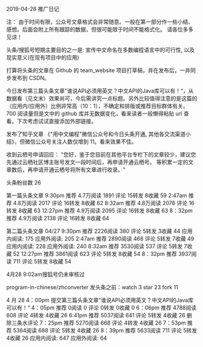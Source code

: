 2019-04-28 推广日记

注： 由于时间有限，公众号文章格式会非常随意。一般在第一部分作一些小结、感想。后面会附上所有跟踪的数据，但很可能限于时间不能格式化。
请各位多多见谅！

头条/搜狐号短期主要目的之一是: 宣传中文命名在多数编程语言中的可行性, 以及现实意义(在现有项目中的应用)

打算将头条的文章在 Github 的 team_website 项目打草稿，并在发布后，一并同步发布到 CSDN。

今日发布第三篇头条文章”谁说API必须用英文？中文API的Java库可以有！“，从数据看（见文末）效果尚可，今后需讲究一点标题。另外比较值得注意的是这篇的（应用内/应用外）比例非常高（10：1），不确定和排版或推荐目标群体有关。
700 阅读量但是文中的 github 库并无数据变化，看来读者一般懒得粘贴 url 查看。下次考虑试试直接添加外部链接。

发布了知乎文章 《"用中文编程"微信公众号和今日头条开通, 其他各交流渠道小结》，但微信公众号关注人数仅增到 11。看来效果不佳。

收到云栖号申请回应：
"您好，鉴于您目前在其他平台专栏下的文章较少，建议您先通过云栖社区博主账号发文一段时间后，再申请开通云栖号。
等积累一定的文章数后，再申请开通云栖号将所有文章进行收录。"

头条粉丝数 26

第一篇头条文章
9:30pm
    推荐 4.7万阅读 1891
    评论 15转发 8收藏 59
2:47am
    推荐 4.8万阅读 2017
    评论 16转发 8收藏 62
8:32am
    推荐 4.8万阅读 2076
    评论 16转发 8收藏 63
12:27pm
    推荐 4.9万阅读 2095
    评论 16转发 8收藏 63
8：32pm
    推荐 4.9万阅读 2138
    评论 16转发 8收藏 64

第二篇头条文章
04/27
9:30pm
    推荐 2226阅读 380
    评论 5转发 3收藏 44
    应用内阅读: 175 应用外阅读: 205
2:47am
    推荐 2890阅读 468
    评论 5转发 7收藏 49
    应用内阅读: 228 应用外阅读: 240
8:32am
    推荐 3530阅读 537
    评论 5转发 7收藏 52
12:27pm
    推荐 3861阅读 623
    评论 5转发 8收藏 54
8：32pm
    推荐 3937阅读 711
    评论 5转发 8收藏 54

4月28 9:02am搜狐号仍未审核过

program-in-chinese/zhconverter 发头条之前：watch 3 star 23 fork 11

4 月 28
4：00pm 提交第三篇头条文章”谁说API必须用英文？中文API的Java库可以有！“
4：05pm
    推荐 0阅读 0
    评论 0转发 0收藏 0
6：06pm
    推荐 4788阅读 608
    评论 4转发 4收藏 26
6:41pm
    推荐 5037阅读 641
    评论 5转发 4收藏 26
删除三条水评论
7：25pm
    推荐 5270阅读 668
    评论 4转发 4收藏 26
7：53pm
    推荐 5364阅读 688
    评论 5转发 4收藏 26
8：39pm
    推荐 5633阅读 711
    评论 5转发 4收藏 26
应用内阅读: 647 应用外阅读: 64
